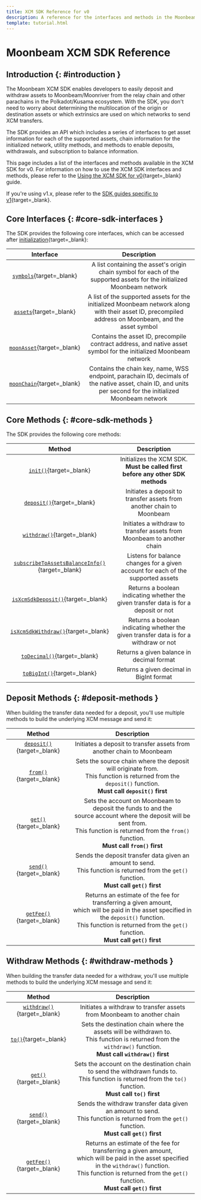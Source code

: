 ```yaml
---
title: XCM SDK Reference for v0
description: A reference for the interfaces and methods in the Moonbeam XCM SDK, which can be used to send XCM transfers between Moonbeam and other chains in the ecosystem.
template: tutorial.html
---
```


# Moonbeam XCM SDK Reference

## Introduction {: #introduction }

The Moonbeam XCM SDK enables developers to easily deposit and withdraw assets to Moonbeam/Moonriver from the relay chain and other parachains in the Polkadot/Kusama ecosystem. With the SDK, you don't need to worry about determining the multilocation of the origin or destination assets or which extrinsics are used on which networks to send XCM transfers.

The SDK provides an API which includes a series of interfaces to get asset information for each of the supported assets, chain information for the initialized network, utility methods, and methods to enable deposits, withdrawals, and subscription to balance information.

This page includes a list of the interfaces and methods available in the XCM SDK for v0. For information on how to use the XCM SDK interfaces and methods, please refer to the [Using the XCM SDK for v0](/builders/interoperability/xcm/xcm-sdk/v0/xcm-sdk){target=\_blank} guide.

If you're using v1.x, please refer to the [SDK guides specific to v1](/builders/interoperability/xcm/xcm-sdk/v1/){target=\_blank}.

## Core Interfaces {: #core-sdk-interfaces }

The SDK provides the following core interfaces, which can be accessed after [initialization](/builders/interoperability/xcm/xcm-sdk/v0/xcm-sdk/#initializing){target=\_blank}:

|                                             Interface                                              |                                                                         Description                                                                         |
|:--------------------------------------------------------------------------------------------------:|:-----------------------------------------------------------------------------------------------------------------------------------------------------------:|
|       [`symbols`](/builders/interoperability/xcm/xcm-sdk/v0/xcm-sdk/#symbols){target=\_blank}       |                   A list containing the asset's origin chain symbol for each of the supported assets for the initialized Moonbeam network                   |
|        [`assets`](/builders/interoperability/xcm/xcm-sdk/v0/xcm-sdk/#assets){target=\_blank}        |    A list of the supported assets for the initialized Moonbeam network along with their asset ID, precompiled address on Moonbeam, and the asset symbol     |
|   [`moonAsset`](/builders/interoperability/xcm/xcm-sdk/v0/xcm-sdk/#native-assets){target=\_blank}   |                      Contains the asset ID, precompile contract address, and native asset symbol for the initialized Moonbeam network                       |
| [`moonChain`](/builders/interoperability/xcm/xcm-sdk/v0/xcm-sdk/#native-chain-data){target=\_blank} | Contains the chain key, name, WSS endpoint, parachain ID, decimals of the native asset, chain ID, and units per second for the initialized Moonbeam network |

## Core Methods {: #core-sdk-methods }

The SDK provides the following core methods:

|                                                     Method                                                      |                                      Description                                      |
|:---------------------------------------------------------------------------------------------------------------:|:-------------------------------------------------------------------------------------:|
|           [`init()`](/builders/interoperability/xcm/xcm-sdk/v0/xcm-sdk/#initializing){target=\_blank}            |    Initializes the XCM SDK. **Must be called first before any other SDK methods**     |
|            [`deposit()`](/builders/interoperability/xcm/xcm-sdk/v0/xcm-sdk/#deposit){target=\_blank}             |         Initiates a deposit to transfer assets from another chain to Moonbeam         |
|           [`withdraw()`](/builders/interoperability/xcm/xcm-sdk/v0/xcm-sdk/#withdraw){target=\_blank}            |        Initiates a withdraw to transfer assets from Moonbeam to another chain         |
| [`subscribeToAssetsBalanceInfo()`](/builders/interoperability/xcm/xcm-sdk/v0/xcm-sdk/#subscribe){target=\_blank} |   Listens for balance changes for a given account for each of the supported assets    |
|     [`isXcmSdkDeposit()`](/builders/interoperability/xcm/xcm-sdk/v0/xcm-sdk/#deposit-check){target=\_blank}      | Returns a boolean indicating whether the given transfer data is for a deposit or not  |
|    [`isXcmSdkWithdraw()`](/builders/interoperability/xcm/xcm-sdk/v0/xcm-sdk/#withdraw-check){target=\_blank}     | Returns a boolean indicating whether the given transfer data is for a withdraw or not |
|           [`toDecimal()`](/builders/interoperability/xcm/xcm-sdk/v0/xcm-sdk/#decimals){target=\_blank}           |                       Returns a given balance in decimal format                       |
|           [`toBigInt()`](/builders/interoperability/xcm/xcm-sdk/v0/xcm-sdk/#decimals){target=\_blank}            |                       Returns a given decimal in BigInt format                        |

## Deposit Methods {: #deposit-methods }

When building the transfer data needed for a deposit, you'll use multiple methods to build the underlying XCM message and send it:

|                                             Method                                              |                                                                                                              Description                                                                                                               |
|:-----------------------------------------------------------------------------------------------:|:--------------------------------------------------------------------------------------------------------------------------------------------------------------------------------------------------------------------------------------:|
|    [`deposit()`](/builders/interoperability/xcm/xcm-sdk/v0/xcm-sdk/#deposit){target=\_blank}     |                                                                                 Initiates a deposit to transfer assets from another chain to Moonbeam                                                                                  |
|       [`from()`](/builders/interoperability/xcm/xcm-sdk/v0/xcm-sdk/#from){target=\_blank}        |                                    Sets the source chain where the deposit will originate from. <br> This function is returned from the `deposit()` function. <br> **Must call `deposit()` first**                                     |
|    [`get()`](/builders/interoperability/xcm/xcm-sdk/v0/xcm-sdk/#get-deposit){target=\_blank}     |           Sets the account on Moonbeam to deposit the funds to and the <br> source account where the deposit will be sent from. <br> This function is returned from the `from()` function. <br> **Must call `from()` first**           |
|   [`send()`](/builders/interoperability/xcm/xcm-sdk/v0/xcm-sdk/#send-deposit){target=\_blank}    |                                          Sends the deposit transfer data given an amount to send. <br> This function is returned from the `get()` function. <br> **Must call `get()` first**                                           |
| [`getFee()`](/builders/interoperability/xcm/xcm-sdk/v0/xcm-sdk/#get-fee-deposit){target=\_blank} | Returns an estimate of the fee for transferring a given amount, <br> which will be paid in the asset specified in the `deposit()` function. <br> This function is returned from the `get()` function. <br> **Must call `get()` first** |

## Withdraw Methods {: #withdraw-methods }

When building the transfer data needed for a withdraw, you'll use multiple methods to build the underlying XCM message and send it:

|                                              Method                                              |                                                                                                               Description                                                                                                               |
|:------------------------------------------------------------------------------------------------:|:---------------------------------------------------------------------------------------------------------------------------------------------------------------------------------------------------------------------------------------:|
|    [`withdraw()`](/builders/interoperability/xcm/xcm-sdk/v0/xcm-sdk/#withdraw){target=\_blank}    |                                                                                 Initiates a withdraw to transfer assets from Moonbeam to another chain                                                                                  |
|          [`to()`](/builders/interoperability/xcm/xcm-sdk/v0/xcm-sdk/#to){target=\_blank}          |                                 Sets the destination chain where the assets will be withdrawn to. <br> This function is returned from the `withdraw()` function. <br> **Must call `withdraw()` first**                                  |
|    [`get()`](/builders/interoperability/xcm/xcm-sdk/v0/xcm-sdk/#get-withdraw){target=\_blank}     |                                   Sets the account on the destination chain to send the withdrawn funds to. <br> This function is returned from the `to()` function. <br> **Must call `to()` first**                                    |
|   [`send()`](/builders/interoperability/xcm/xcm-sdk/v0/xcm-sdk/#send-withdraw){target=\_blank}    |                                          Sends the withdraw transfer data given an amount to send. <br> This function is returned from the `get()` function. <br> **Must call `get()` first**                                           |
| [`getFee()`](/builders/interoperability/xcm/xcm-sdk/v0/xcm-sdk/#get-fee-withdraw){target=\_blank} | Returns an estimate of the fee for transferring a given amount, <br> which will be paid in the asset specified in the `withdraw()` function. <br> This function is returned from the `get()` function. <br> **Must call `get()` first** |
